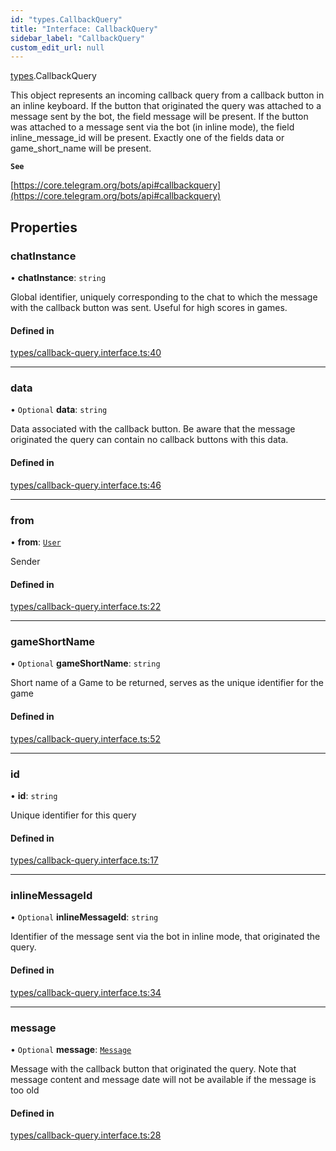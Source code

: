 ```yaml
---
id: "types.CallbackQuery"
title: "Interface: CallbackQuery"
sidebar_label: "CallbackQuery"
custom_edit_url: null
---
```


[types](../modules/types.md).CallbackQuery

This object represents an incoming callback query from a callback button in an
inline keyboard. If the button that originated the query was attached to a
message sent by the bot, the field message will be present. If the button was
attached to a message sent via the bot (in inline mode), the field
inline_message_id will be present. Exactly one of the fields data or
game_short_name will be present.

**`See`**

[https://core.telegram.org/bots/api#callbackquery](https://core.telegram.org/bots/api#callbackquery)

## Properties

### chatInstance

• **chatInstance**: `string`

Global identifier, uniquely corresponding to the chat to which the message with
the callback button was sent. Useful for high scores in games.

#### Defined in

[types/callback-query.interface.ts:40](https://github.com/DeityLamb/telegramjs/blob/32b4cca/packages/common/lib/interfaces/types/callback-query.interface.ts#L40)

___

### data

• `Optional` **data**: `string`

Data associated with the callback button. Be aware that the message originated
the query can contain no callback buttons with this data.

#### Defined in

[types/callback-query.interface.ts:46](https://github.com/DeityLamb/telegramjs/blob/32b4cca/packages/common/lib/interfaces/types/callback-query.interface.ts#L46)

___

### from

• **from**: [`User`](types.User.md)

Sender

#### Defined in

[types/callback-query.interface.ts:22](https://github.com/DeityLamb/telegramjs/blob/32b4cca/packages/common/lib/interfaces/types/callback-query.interface.ts#L22)

___

### gameShortName

• `Optional` **gameShortName**: `string`

Short name of a Game to be returned, serves as the unique identifier for the
game

#### Defined in

[types/callback-query.interface.ts:52](https://github.com/DeityLamb/telegramjs/blob/32b4cca/packages/common/lib/interfaces/types/callback-query.interface.ts#L52)

___

### id

• **id**: `string`

Unique identifier for this query

#### Defined in

[types/callback-query.interface.ts:17](https://github.com/DeityLamb/telegramjs/blob/32b4cca/packages/common/lib/interfaces/types/callback-query.interface.ts#L17)

___

### inlineMessageId

• `Optional` **inlineMessageId**: `string`

Identifier of the message sent via the bot in inline mode, that originated the
query.

#### Defined in

[types/callback-query.interface.ts:34](https://github.com/DeityLamb/telegramjs/blob/32b4cca/packages/common/lib/interfaces/types/callback-query.interface.ts#L34)

___

### message

• `Optional` **message**: [`Message`](types.Message.md)

Message with the callback button that originated the query. Note that message
content and message date will not be available if the message is too old

#### Defined in

[types/callback-query.interface.ts:28](https://github.com/DeityLamb/telegramjs/blob/32b4cca/packages/common/lib/interfaces/types/callback-query.interface.ts#L28)

